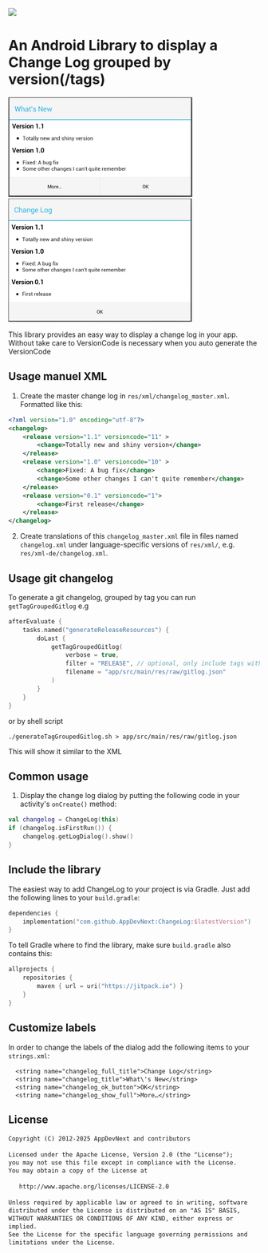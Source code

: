 [![](https://jitpack.io/v/AppDevNext/ChangeLog.svg)](https://jitpack.io/#AppDevNext/ChangeLog)

# An Android Library to display a Change Log grouped by version(/tags)

![Screenshot](screenshot_1.png)
![Screenshot](screenshot_2.png)

This library provides an easy way to display a change log in your app.
Without take care to VersionCode is necessary when you auto generate the VersionCode

## Usage manuel XML

1. Create the master change log in `res/xml/changelog_master.xml`. Formatted like this:

  ```xml
  <?xml version="1.0" encoding="utf-8"?>
  <changelog>
      <release version="1.1" versioncode="11" >
          <change>Totally new and shiny version</change>
      </release>
      <release version="1.0" versioncode="10" >
          <change>Fixed: A bug fix</change>
          <change>Some other changes I can't quite remember</change>
      </release>
      <release version="0.1" versioncode="1">
          <change>First release</change>
      </release>
  </changelog>
  ```

2. Create translations of this `changelog_master.xml` file in files named `changelog.xml` under
language-specific versions of `res/xml/`, e.g. `res/xml-de/changelog.xml`.

## Usage git changelog
To generate a git changelog, grouped by tag you can run `getTagGroupedGitlog` e.g

```kts
afterEvaluate {
    tasks.named("generateReleaseResources") {
        doLast {
            getTagGroupedGitlog(
                verbose = true,
                filter = "RELEASE", // optional, only include tags with "RELEASE" in their name
                filename = "app/src/main/res/raw/gitlog.json"
            )
        }
    }
}
```

or by shell script

```#!/bin/bash
./generateTagGroupedGitlog.sh > app/src/main/res/raw/gitlog.json
```

This will show it similar to the XML

## Common usage

1. Display the change log dialog by putting the following code in your activity's `onCreate()` method:

  ```kt
  val changelog = ChangeLog(this)
  if (changelog.isFirstRun()) {
      changelog.getLogDialog().show()
  }
  ```

## Include the library

The easiest way to add ChangeLog to your project is via Gradle. Just add the following lines to your `build.gradle`:

```kts
dependencies {
    implementation("com.github.AppDevNext:ChangeLog:$latestVersion")
}
```

To tell Gradle where to find the library, make sure `build.gradle` also contains this:

```kts
allprojects {
    repositories {
        maven { url = uri("https://jitpack.io") }
    }
}
```

## Customize labels

In order to change the labels of the dialog add the following items to your `strings.xml`:

```
  <string name="changelog_full_title">Change Log</string>
  <string name="changelog_title">What\'s New</string>
  <string name="changelog_ok_button">OK</string>
  <string name="changelog_show_full">More…</string>
```

## License

    Copyright (C) 2012-2025 AppDevNext and contributors

    Licensed under the Apache License, Version 2.0 (the "License");
    you may not use this file except in compliance with the License.
    You may obtain a copy of the License at

       http://www.apache.org/licenses/LICENSE-2.0

    Unless required by applicable law or agreed to in writing, software
    distributed under the License is distributed on an "AS IS" BASIS,
    WITHOUT WARRANTIES OR CONDITIONS OF ANY KIND, either express or implied.
    See the License for the specific language governing permissions and
    limitations under the License.
